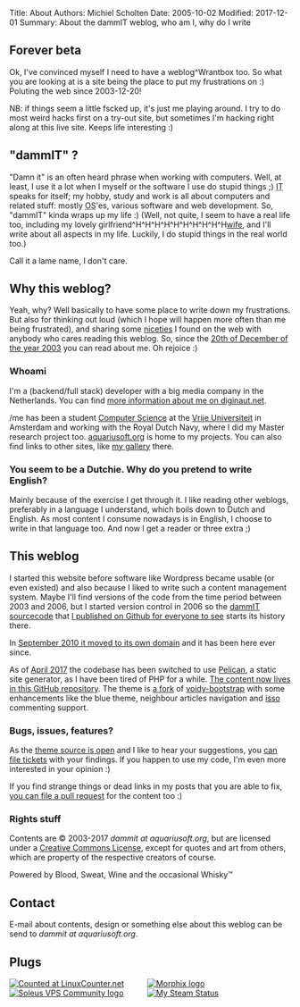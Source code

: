 Title: About
Authors: Michiel Scholten
Date: 2005-10-02
Modified: 2017-12-01
Summary: About the dammIT weblog, who am I, why do I write


<h2>Forever beta</h2>
<p>Ok, I've convinced myself I need to have a weblog^Wrantbox too. So what you are looking at is a site being the place to put my frustrations on :) Poluting the web since 2003-12-20!</p>
<p>NB: if things seem a little fscked up, it's just me playing around. I try to do most weird hacks first on a try-out site, but sometimes I'm hacking right along at this live site. Keeps life interesting :)</p>


<h2>"dammIT" ?</h2>
<p>"Damn it" is an often heard phrase when working with computers. Well, at least, I use it a lot when I myself or the software I use do stupid things ;) <acronym title="Information Technology">IT</acronym> speaks for itself; my hobby, study and work is all about computers and related stuff: mostly <acronym title="Operating System">OS</acronym>'es, various software and web development. So, "dammIT" kinda wraps up my life :) (Well, not quite, I seem to have a real life too, including my lovely girlfriend^H^H^H^H^H^H^H^H^H^H<a href="http://inekemichiel.nl">wife</a>, and I'll write about all aspects in my life. Luckily, I do stupid things in the real world too.)</p>
<p>Call it a lame name, I don't care.</p>


<h2>Why this weblog?</h2>
<p>Yeah, why? Well basically to have some place to write down my frustrations. But also for thinking out loud (which I hope will happen more often than me being frustrated), and sharing some <a href="/m">niceties</a> I found on the web with anybody who cares reading this weblog. So, since the <a href="{filename}../posts/20031220-darn-trains.md">20th of December of the year 2003</a> you can read about me. Oh rejoice :)</p>

<h3>Whoami</h3>
<p>I'm a (backend/full stack) developer with a big media company in the Netherlands. You can find <a href="https://diginaut.net">more information about me on diginaut.net</a>.</p>

<p>/me has been a student <a href="http://www.cs.vu.nl/">Computer Science</a> at the <a href="http://www.vu.nl/">Vrije Universiteit</a> in Amsterdam and working with the Royal Dutch Navy, where I did my Master research project too. <a href="https://aquariusoft.org/">aquariusoft.org</a> is home to my projects. You can also find links to other sites, like <a href="https://shuttereye.org/">my gallery</a> there.</p>

<h3>You seem to be a Dutchie. Why do you pretend to write English?</h3>
<p>Mainly because of the exercise I get through it. I like reading other weblogs, preferably in a language I understand, which boils down to Dutch and English. As most content I consume nowadays is in English, I choose to write in that language too. And now I get a reader or three extra ;)</p>


<h2>This weblog</h2>
<p>I started this website before software like Wordpress became usable (or even existed) and also because I liked to write such a content management system. Maybe I'll find versions of the code from the time period between 2003 and 2006, but I started version control in 2006 so the <a href="https://github.com/aquatix/dammit">dammIT sourcecode</a> that <a href="">I published on Github for everyone to see</a> starts its history there.</p>

<p>In <a href="{filename}../posts/20100913-a-new-domain.md">September 2010 it moved to its own domain</a> and it has been here ever since.</p>

<p>As of <a href="{filename}../posts/moved-to-pelican.md">April 2017</a> the codebase has been switched to use <a href="http://docs.getpelican.com/">Pelican</a>, a static site generator, as I have been tired of PHP for a while. <a href="https://github.com/aquatix/dammit.nl">The content now lives in this GitHub repository</a>. The theme is <a href="https://github.com/aquatix/voidy-bootstrap">a fork</a> of <a href="https://github.com/robulouski/voidy-bootstrap">voidy-bootstrap</a> with some enhancements like the blue theme, neighbour articles navigation and <a href="https://posativ.org/isso/">isso</a> commenting support.</p>

<h3>Bugs, issues, features?</h3>
<p>As the <a href="https://github.com/aquatix/voidy-bootstrap">theme source is open</a> and I like to hear your suggestions, you <a href="https://github.com/aquatix/voidy-bootstrap/issues">can file tickets</a> with your findings. If you happen to use my code, I'm even more interested in your opinion :)</p>

If you find strange things or dead links in my posts that you are able to fix, <a href="https://github.com/aquatix/dammit.nl">you can file a pull request</a> for the content too :)


<h3>Rights stuff</h3>
<p>Contents are &copy; 2003-2017 <i>dammit at aquariusoft.org</i>, but are licensed under a <a href="http://creativecommons.org/licenses/by-nc-sa/2.0/">Creative Commons License</a>, except for quotes and art from others, which are property of the respective creators of course.</p>
<p>Powered by Blood, Sweat, Wine and the occasional Whisky&trade;</p>


<h2>Contact</h2>
<p>E-mail about contents, design or something else about this weblog can be send to <i>dammit at aquariusoft.org</i>.</p>


<h2>Plugs</h2>
<!--
<div id="whitebox">
	<a href="http://counter.li.org/"><img src="images/317356.gif" alt="Counted at Li.org" title="Counted as Linux user #317356"/></a>
	<a href="http://www.morphix.org/"><img src="images/morphix_logo.gif" alt="Morphix logo" title="Official Morphix fan"/></a>
</div>
-->

<div class="embeddedobject">

<div style="width: 49%; float: left">
<!--<div class="content-image"><div><a href="http://counter.li.org/"><img title="Counted as Linux user #317356" src="/images/logos/317356.png" alt="Counted at Li.org" /></a></div></div>-->
<div class="content-image"><div><a href="https://linuxcounter.net/user/317356.html"><img title="Counted as Linux user #317356" src="https://linuxcounter.net/cert/317356.png" alt="Counted at LinuxCounter.net" /></a></div></div>
<div class="content-image"><div><a href="http://soleus.nu/"><img src="/images/content/soleus.png" alt="Soleus VPS Community logo" title="Soleus VPS Community" /></a></div></div>
</div>
<div style="width: 49%; float: left;">
<div class="content-image"><div><a href="http://morphix.org/"><img title="Official Morphix fan" src="/images/logos/morphix_logo.gif" alt="Morphix logo" /></a></div></div>
</div>
<div class="content-image"><div><a href="http://steamcommunity.com/id/aquariusoft"><img title="My Steam Profile and status" src="http://steamprofile.com/steam/profile/steamprofile/aquariusoft.png" alt="My Steam Status" /></a></div></div>
<br style="clear: both;" />

</div>
